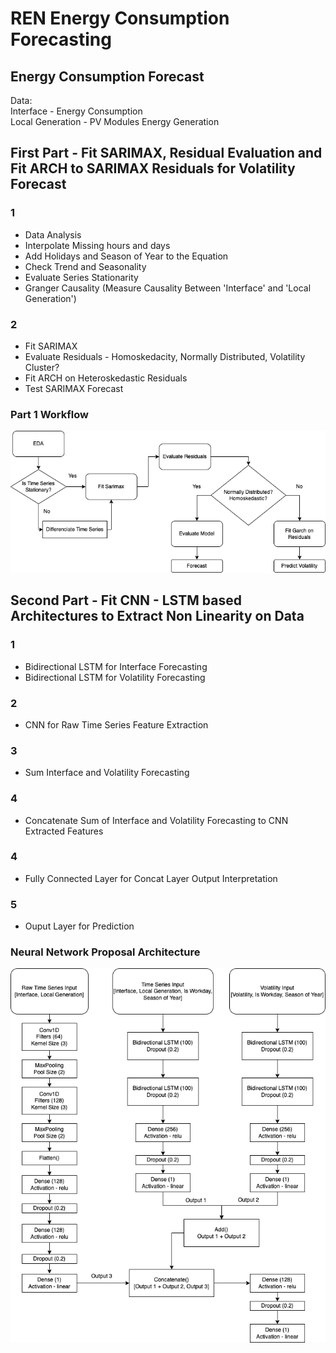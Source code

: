 # REN Energy Consumption Forecasting
## Energy Consumption Forecast

Data:  
Interface - Energy Consumption  
Local Generation - PV Modules Energy Generation

## First Part - Fit SARIMAX, Residual Evaluation and  Fit ARCH to SARIMAX Residuals for Volatility Forecast
### 1
- Data Analysis
- Interpolate Missing hours and days
- Add Holidays and Season of Year to the Equation
- Check Trend and Seasonality
- Evaluate Series Stationarity
- Granger Causality (Measure Causality Between 'Interface' and 'Local Generation')

### 2
- Fit SARIMAX
- Evaluate Residuals - Homoskedacity, Normally Distributed, Volatility Cluster?
- Fit ARCH on Heteroskedastic Residuals
- Test SARIMAX Forecast

### Part 1 Workflow
![Alt text](images/workflow_ts.png?raw=true "Time Series Workflow")

## Second Part - Fit CNN - LSTM based Architectures to Extract Non Linearity on Data
### 1
- Bidirectional LSTM for Interface Forecasting
- Bidirectional LSTM for Volatility Forecasting

### 2
- CNN for Raw Time Series Feature Extraction

### 3
- Sum Interface and Volatility Forecasting

### 4
- Concatenate Sum of Interface and Volatility Forecasting to CNN Extracted Features

### 4
- Fully Connected Layer for Concat Layer Output Interpretation

### 5
- Ouput Layer for Prediction

### Neural Network Proposal Architecture
![Alt text](images/hybrid_model.png?raw=true "CNN - Bidirectional LSTM - Volatility Model")